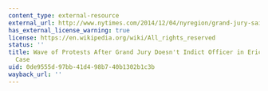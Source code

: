 ```yaml
---
content_type: external-resource
external_url: http://www.nytimes.com/2014/12/04/nyregion/grand-jury-said-to-bring-no-charges-in-staten-island-chokehold-death-of-eric-garner.html
has_external_license_warning: true
license: https://en.wikipedia.org/wiki/All_rights_reserved
status: ''
title: Wave of Protests After Grand Jury Doesn't Indict Officer in Eric Garner Chokehold
  Case
uid: 0de9555d-97bb-41d4-98b7-40b1302b1c3b
wayback_url: ''
---
```

